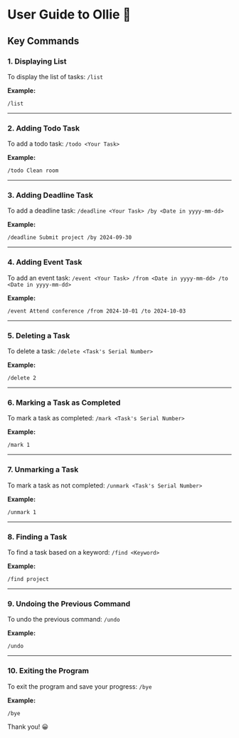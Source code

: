 # User Guide to Ollie :dog:

## Key Commands

### 1. Displaying List
To display the list of tasks: `/list` 

**Example:**
```
/list
```
---
### 2. Adding Todo Task
To add a todo task:  `/todo <Your Task>`  

**Example:**  
```
/todo Clean room
```
---
### 3. Adding Deadline Task
To add a deadline task: `/deadline <Your Task> /by <Date in yyyy-mm-dd>`  

**Example:**  
```
/deadline Submit project /by 2024-09-30
```
---
### 4. Adding Event Task
To add an event task: `/event <Your Task> /from <Date in yyyy-mm-dd> /to <Date in yyyy-mm-dd>`  

**Example:**
```
/event Attend conference /from 2024-10-01 /to 2024-10-03
```
---
### 5. Deleting a Task
To delete a task: `/delete <Task's Serial Number>`  

**Example:**
```
/delete 2
```
---
### 6. Marking a Task as Completed
To mark a task as completed: `/mark <Task's Serial Number>`

**Example:**
```
/mark 1
```
---
### 7. Unmarking a Task
To mark a task as not completed: `/unmark <Task's Serial Number>`  

**Example:**
```
/unmark 1
```
---
### 8. Finding a Task
To find a task based on a keyword: `/find <Keyword>`  

**Example:**  
```
/find project
```
---
### 9. Undoing the Previous Command
To undo the previous command: `/undo`  

**Example:**
```
/undo
```
---
### 10. Exiting the Program
To exit the program and save your progress: `/bye`  

**Example:**
```
/bye
```

Thank you! :grinning: